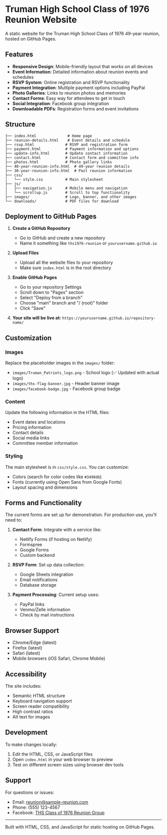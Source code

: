 # Truman High School Class of 1976 Reunion Website

A static website for the Truman High School Class of 1976 49-year reunion, hosted on GitHub Pages.

## Features

- **Responsive Design**: Mobile-friendly layout that works on all devices
- **Event Information**: Detailed information about reunion events and schedules
- **RSVP System**: Online registration and RSVP functionality
- **Payment Integration**: Multiple payment options including PayPal
- **Photo Galleries**: Links to reunion photos and memories
- **Contact Forms**: Easy way for attendees to get in touch
- **Social Integration**: Facebook group integration
- **Downloadable PDFs**: Registration forms and event invitations

## Structure

```
├── index.html              # Home page
├── reunion-details.html    # Event details and schedule
├── rsvp.html              # RSVP and registration form
├── payment.html           # Payment information and options
├── update-info.html       # Update contact information
├── contact.html           # Contact form and committee info
├── photos.html            # Photo gallery links
├── 40-year-reunion-info.html  # 49-year reunion details
├── 30-year-reunion-info.html  # Past reunion information
├── css/
│   └── style.css          # Main stylesheet
├── js/
│   ├── navigation.js      # Mobile menu and navigation
│   └── scrollup.js        # Scroll to top functionality
├── images/                # Logo, banner, and other images
└── downloads/             # PDF files for download
```

## Deployment to GitHub Pages

1. **Create a GitHub Repository**
   - Go to GitHub and create a new repository
   - Name it something like `ths1976-reunion` or `yourusername.github.io`

2. **Upload Files**
   - Upload all the website files to your repository
   - Make sure `index.html` is in the root directory

3. **Enable GitHub Pages**
   - Go to your repository Settings
   - Scroll down to "Pages" section
   - Select "Deploy from a branch"
   - Choose "main" branch and "/ (root)" folder
   - Click "Save"

4. **Your site will be live at:**
   `https://yourusername.github.io/repository-name/`

## Customization

### Images
Replace the placeholder images in the `images/` folder:
- `images/Truman_Patriots_logo.png` - School logo (✅ Updated with actual logo)
- `images/ths-flag-banner.jpg` - Header banner image
- `images/facebook-badge.jpg` - Facebook group badge

### Content
Update the following information in the HTML files:
- Event dates and locations
- Pricing information
- Contact details
- Social media links
- Committee member information

### Styling
The main stylesheet is in `css/style.css`. You can customize:
- Colors (search for color codes like `#3498db`)
- Fonts (currently using Open Sans from Google Fonts)
- Layout spacing and dimensions

## Forms and Functionality

The current forms are set up for demonstration. For production use, you'll need to:

1. **Contact Form**: Integrate with a service like:
   - Netlify Forms (if hosting on Netlify)
   - Formspree
   - Google Forms
   - Custom backend

2. **RSVP Form**: Set up data collection:
   - Google Sheets integration
   - Email notifications
   - Database storage

3. **Payment Processing**: Current setup uses:
   - PayPal links
   - Venmo/Zelle information
   - Check by mail instructions

## Browser Support

- Chrome/Edge (latest)
- Firefox (latest)
- Safari (latest)
- Mobile browsers (iOS Safari, Chrome Mobile)

## Accessibility

The site includes:
- Semantic HTML structure
- Keyboard navigation support
- Screen reader compatibility
- High contrast ratios
- Alt text for images

## Development

To make changes locally:
1. Edit the HTML, CSS, or JavaScript files
2. Open `index.html` in your web browser to preview
3. Test on different screen sizes using browser dev tools

## Support

For questions or issues:
- Email: reunion@sample-reunion.com
- Phone: (555) 123-4567
- Facebook: [THS Class of 1976 Reunion Group](https://www.facebook.com/groups/143213510728/)

---

Built with HTML, CSS, and JavaScript for static hosting on GitHub Pages.

